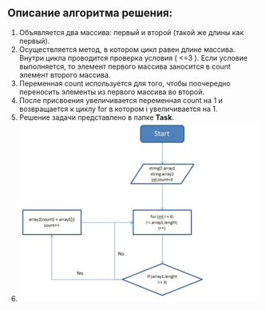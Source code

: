## Описание алгоритма решения:
1. Объявляется два массива: первый и второй (такой же длины как первый). 
2. Осуществляется метод, в котором цикл равен длине массива. Внутри цикла проводится проверка условия ( <=3 ). Если условие выполняется, то элемент первого массива заносится в count элемент второго массива. 
3. Переменная count используется для того, чтобы поочередно переносить элементы из первого массива во второй. 
4. После присвоения увеличивается переменная count на 1 и возвращается к циклу for в котором i увеличивается на 1.
5. Решение задачи представлено в папке **Task**.
6. ![Алгоритм решения задачи ](/Task/Algorithm.jpg)